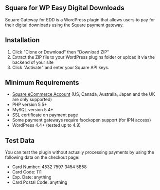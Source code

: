 ## Square for WP Easy Digital Downloads

Square Gateway for EDD is a WordPress plugin that allows users to pay for their digital downloads using the Square payment gateway.

## Installation

1. Click "Clone or Download" then "Download ZIP"
2. Extract the ZIP file to your WordPress plugins folder or upload it via the backend of your site
3. Click "Activate" and enter your Square API keys.

## Minimum Requirements

* [Square eCommerce Account](https://squareup.com/ca/en/ecommerce) (US, Canada, Australia, Japan and the UK are only supported)
* PHP version 5.5+
* MySQL version 5.4+
* SSL certificate on payment page
* Some payment gateways require fsockopen support (for IPN access)
* WordPress 4.4+ (tested up to 4.9)

## Test Data

You can test the plugin without actually processing payments by using the following data on the checkout page:
* Card Number: 4532 7597 3454 5858
* Card Code: 111
* Exp. Date: anything
* Card Postal Code: anything

